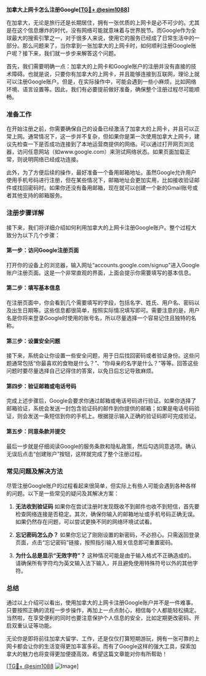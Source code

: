 **加拿大上网卡怎么注册Google[[TG💪+ @esim1088](https://t.me/s/esim1088)]**

在加拿大，无论是旅行还是长期居住，拥有一张优质的上网卡是必不可少的。尤其是在这个信息爆炸的时代，没有网络可能就意味着与世界脱节。而Google作为全球最大的搜索引擎之一，对于很多人来说，使用它的服务已经成了日常生活中的一部分。那么问题来了，当你拿到一张加拿大的上网卡时，如何顺利注册Google账户呢？接下来，我们就一步步来解答这个问题。

首先，我们需要明确一点：加拿大的上网卡和Google账户的注册并没有直接的技术障碍。也就是说，只要你有加拿大的上网卡，并且能够连接到互联网，理论上就可以注册Google账户。但是，在实际操作中，可能会遇到一些小麻烦，比如网络环境、语言设置等。因此，我们有必要提前做好准备，确保整个注册过程尽可能顺畅。

### **准备工作**

在开始注册之前，你需要确保自己的设备已经激活了加拿大的上网卡，并且可以正常上网。通常情况下，这一步并不复杂，但如果你是第一次使用加拿大上网卡，建议先检查一下是否成功连接到了本地运营商提供的网络。可以通过打开网页浏览器，访问任意网站（如www.google.com）来测试网络状态。如果页面加载正常，则说明网络已经成功连接。

此外，为了方便后续的操作，最好准备一个备用邮箱地址。虽然Google允许用户使用手机号码进行注册，但在某些情况下，邮箱地址会更加实用，比如接收验证邮件或找回密码时。如果你还没有备用邮箱，现在就可以创建一个新的Gmail账号或者其他支持的邮箱服务。

### **注册步骤详解**

接下来，我们将详细介绍如何利用加拿大的上网卡注册Google账户。整个过程大致分为以下几个步骤：

#### **第一步：访问Google注册页面**
打开你的设备上的浏览器，输入网址“accounts.google.com/signup”进入Google账户注册页面。这是一个非常直观的界面，上面会提示你需要填写的基本信息。

#### **第二步：填写基本信息**
在注册页面中，你会看到几个需要填写的字段，包括名字、姓氏、用户名、密码以及出生日期等。这些信息都很简单，按照实际情况填写即可。需要注意的是，用户名是你将来登录Google时使用的账号名，所以尽量选择一个容易记住且独特的名称。

#### **第三步：设置安全问题**
接下来，系统会让你设置一些安全问题，用于日后找回密码或者验证身份。这些问题通常包括“你最喜欢的食物是什么？”、“你母亲的名字是什么？”等等。回答这些问题时要尽量选择自己记得住的答案，以免日后忘记导致麻烦。

#### **第四步：验证邮箱或电话号码**
完成上述步骤后，Google会要求你通过邮箱或电话号码进行验证。如果你选择了邮箱验证，系统会发送一封包含验证码的邮件到你提供的邮箱；如果是电话号码验证，则会发送一条短信到你的手机上。根据提示输入正确的验证码即可完成验证。

#### **第五步：同意条款并提交**
最后一步就是仔细阅读Google的服务条款和隐私政策，然后勾选同意选项。确认无误后点击“创建账户”按钮，这样就完成了整个注册过程。

### **常见问题及解决方法**

尽管注册Google账户的过程看起来很简单，但实际上有些人可能会遇到各种各样的问题。以下是一些常见的疑问及其解决方案：

1. **无法收到验证码**
   如果你在尝试注册时发现既收不到邮件也收不到短信，首先要检查网络连接是否稳定。其次，确保你输入的邮箱地址或手机号码正确无误。如果仍然存在问题，可以尝试更换不同的网络环境试试看。

2. **忘记密码怎么办？**
   如果你忘记了刚刚设置的新密码，不必担心。只需返回登录页面，点击“忘记密码”链接，按照指引输入相关信息即可重置密码。

3. **为什么总是显示“无效字符”？**
   这种情况可能是由于输入格式不正确造成的。请确保所有字符均为英文输入法下输入，并且避免使用特殊符号以外的其他字符。

### **总结**

通过以上介绍可以看出，使用加拿大的上网卡注册Google账户并不是一件难事。只要按照正确的流程一步步操作，再加上一点点耐心，相信每个人都能轻松搞定。当然啦，在享受便利的同时也要注意保护个人信息的安全，比如定期更改密码、开启双重认证等功能。

无论你是即将前往加拿大留学、工作，还是仅仅打算短期游玩，拥有一张可靠的上网卡都会让你的生活变得更加丰富多彩。而有了Google这样的强大工具，探索加拿大的魅力也将变得更加便捷高效。希望这篇文章能对你有所帮助！

[[TG💪+ @esim1088](https://t.me/s/esim1088) ![Image](https://i.postimg.cc/4NQfJmqS/Snipaste-2025-05-13-00-14-12.png)]